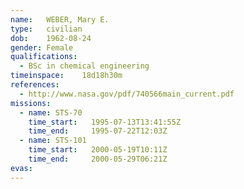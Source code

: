 ```yaml
---
name:	WEBER, Mary E.
type:	civilian
dob:	1962-08-24
gender:	Female
qualifications:
  - BSc in chemical engineering
timeinspace:	18d18h30m
references:
  - http://www.nasa.gov/pdf/740566main_current.pdf
missions:
  - name: STS-70
    time_start:   1995-07-13T13:41:55Z
    time_end:     1995-07-22T12:03Z
  - name: STS-101
    time_start:   2000-05-19T10:11Z
    time_end:     2000-05-29T06:21Z
evas:
---
```

